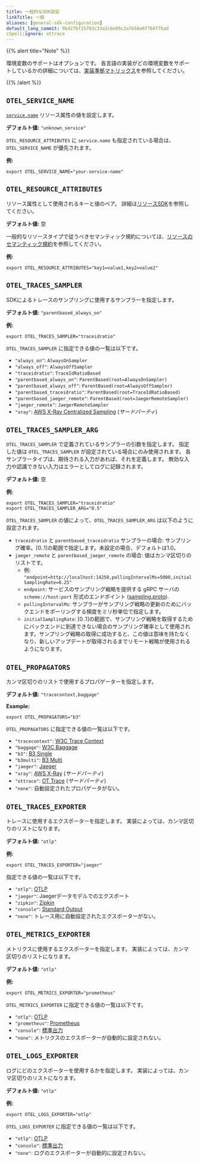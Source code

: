 ```yaml
---
title: 一般的なSDK設定
linkTitle: 一般
aliases: [general-sdk-configuration]
default_lang_commit: 9b427bf25703c33a2c6e05c2a7b58e0f768f7bad
cSpell:ignore: ottrace
---
```


{{% alert title="Note" %}}

環境変数のサポートはオプションです。
各言語の実装がどの環境変数をサポートしているかの詳細については、[実装準拠マトリックス](https://github.com/open-telemetry/opentelemetry-specification/blob/main/spec-compliance-matrix.md#environment-variables)を参照してください。

{{% /alert %}}

## `OTEL_SERVICE_NAME`

[`service.name`](/docs/specs/semconv/resource/#service) リソース属性の値を設定します。

**デフォルト値:** `"unknown_service"`

`OTEL_RESOURCE_ATTRIBUTES` に `service.name` も指定されている場合は、`OTEL_SERVICE_NAME` が優先されます。

**例:**

`export OTEL_SERVICE_NAME="your-service-name"`

## `OTEL_RESOURCE_ATTRIBUTES`

リソース属性として使用されるキーと値のペア。
詳細は[リソースSDK](/docs/specs/otel/resource/sdk#specifying-resource-information-via-an-environment-variable)を参照してください。

**デフォルト値:** 空

一般的なリソースタイプで従うべきセマンティック規約については、[リソースのセマンティック規約](/docs/specs/semconv/resource/#semantic-attributes-with-sdk-provided-default-value)を参照してください。

**例:**

`export OTEL_RESOURCE_ATTRIBUTES="key1=value1,key2=value2"`

## `OTEL_TRACES_SAMPLER`

SDKによるトレースのサンプリングに使用するサンプラーを指定します。

**デフォルト値:** `"parentbased_always_on"`

**例:**

`export OTEL_TRACES_SAMPLER="traceidratio"`

`OTEL_TRACES_SAMPLER` に指定できる値の一覧は以下です。

- `"always_on"`: `AlwaysOnSampler`
- `"always_off"`: `AlwaysOffSampler`
- `"traceidratio"`: `TraceIdRatioBased`
- `"parentbased_always_on"`: `ParentBased(root=AlwaysOnSampler)`
- `"parentbased_always_off"`: `ParentBased(root=AlwaysOffSampler)`
- `"parentbased_traceidratio"`: `ParentBased(root=TraceIdRatioBased)`
- `"parentbased_jaeger_remote"`: `ParentBased(root=JaegerRemoteSampler)`
- `"jaeger_remote"`: `JaegerRemoteSampler`
- `"xray"`:
  [AWS X-Ray Centralized Sampling](https://docs.aws.amazon.com/xray/latest/devguide/xray-console-sampling.html)
  (_サードパーティ_)

## `OTEL_TRACES_SAMPLER_ARG`

`OTEL_TRACES_SAMPLER` で定義されているサンプラーの引数を指定します。
指定した値は `OTEL_TRACES_SAMPLER` が設定されている場合にのみ使用されます。
各サンプラータイプは、期待される入力があれば、それを定義します。
無効な入力や認識できない入力はエラーとしてログに記録されます。

**デフォルト値:** 空

**例:**

```shell
export OTEL_TRACES_SAMPLER="traceidratio"
export OTEL_TRACES_SAMPLER_ARG="0.5"
```

`OTEL_TRACES_SAMPLER` の値によって、`OTEL_TRACES_SAMPLER_ARG` は以下のように設定されます。

- `traceidratio` と `parentbased_traceidratio` サンプラーの場合: サンプリング確率。[0..1]の範囲で指定します。未設定の場合、デフォルトは1.0。
- `jaeger_remote` と `parentbased_jaeger_remote` の場合: 値はカンマ区切りのリストです。
  - 例:
    `"endpoint=http://localhost:14250,pollingIntervalMs=5000,initialSamplingRate=0.25"`
  - `endpoint`: サービスのサンプリング戦略を提供する gRPC サーバの `scheme://host:port` 形式のエンドポイント ([sampling.proto](https://github.com/jaegertracing/jaeger-idl/blob/main/proto/api_v2/sampling.proto)).
  - `pollingIntervalMs`: サンプラーがサンプリング戦略の更新のためにバックエンドをポーリングする頻度をミリ秒単位で指定します。
  - `initialSamplingRate`: [0..1]の範囲で、サンプリング戦略を取得するためにバックエンドに到達できない場合のサンプリング確率として使用されます。サンプリング戦略の取得に成功すると、この値は意味を持たなくなり、新しいアップデートが取得されるまでリモート戦略が使用されるようになります。

## `OTEL_PROPAGATORS`

カンマ区切りのリストで使用するプロパゲーターを指定します。

**デフォルト値:** `"tracecontext,baggage"`

**Example:**

`export OTEL_PROPAGATORS="b3"`

`OTEL_PROPAGATORS` に指定できる値の一覧は以下です。

- `"tracecontext"`: [W3C Trace Context](https://www.w3.org/TR/trace-context/)
- `"baggage"`: [W3C Baggage](https://www.w3.org/TR/baggage/)
- `"b3"`: [B3 Single](/docs/specs/otel/context/api-propagators#configuration)
- `"b3multi"`:
  [B3 Multi](/docs/specs/otel/context/api-propagators#configuration)
- `"jaeger"`:
  [Jaeger](https://www.jaegertracing.io/docs/1.21/client-libraries/#propagation-format)
- `"xray"`:
  [AWS X-Ray](https://docs.aws.amazon.com/xray/latest/devguide/xray-concepts.html#xray-concepts-tracingheader)
  (_サードパーティ_)
- `"ottrace"`:
  [OT Trace](https://github.com/opentracing?q=basic&type=&language=) (_サードパーティ_)
- `"none"`: 自動設定されたプロパゲータがない。

## `OTEL_TRACES_EXPORTER`

トレースに使用するエクスポーターを指定します。
実装によっては、カンマ区切りのリストになります。

**デフォルト値:** `"otlp"`

**例:**

`export OTEL_TRACES_EXPORTER="jaeger"`

指定できる値の一覧は以下です。

- `"otlp"`: [OTLP][]
- `"jaeger"`: Jaegerデータモデルでのエクスポート
- `"zipkin"`: [Zipkin](https://zipkin.io/zipkin-api/)
- `"console"`: [Standard Output](/docs/specs/otel/trace/sdk_exporters/stdout/)
- `"none"`: トレース用に自動設定されたエクスポーターがない。

## `OTEL_METRICS_EXPORTER`

メトリクスに使用するエクスポーターを指定します。
実装によっては、カンマ区切りのリストになります。

**デフォルト値:** `"otlp"`

**例:**

`export OTEL_METRICS_EXPORTER="prometheus"`

`OTEL_METRICS_EXPORTER` に指定できる値の一覧は以下です。

- `"otlp"`: [OTLP][]
- `"prometheus"`:
  [Prometheus](https://github.com/prometheus/docs/blob/main/docs/instrumenting/exposition_formats.md)
- `"console"`: [標準出力](/docs/specs/otel/metrics/sdk_exporters/stdout/)
- `"none"`: メトリクスのエクスポーターが自動的に設定されない。

## `OTEL_LOGS_EXPORTER`

ログにどのエクスポーターを使用するかを指定します。
実装によっては、カンマ区切りのリストになります。

**デフォルト値:** `"otlp"`

**例:**

`export OTEL_LOGS_EXPORTER="otlp"`

`OTEL_LOGS_EXPORTER` に指定できる値の一覧は以下です。

- `"otlp"`: [OTLP][]
- `"console"`: [標準出力](/docs/specs/otel/logs/sdk_exporters/stdout/)
- `"none"`: ログのエクスポーターが自動的に設定されない。

[otlp]: /docs/specs/otlp/

